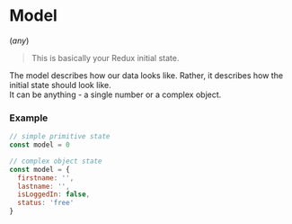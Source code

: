 # Model

(*any*)

> This is basically your Redux initial state.

The model describes how our data looks like. Rather, it describes how the initial state should look like.<br>
It can be anything - a single number or a complex object.

### Example

```javascript
// simple primitive state
const model = 0

// complex object state
const model = {
  firstname: '',
  lastname: '',
  isLoggedIn: false,
  status: 'free'
}
```
